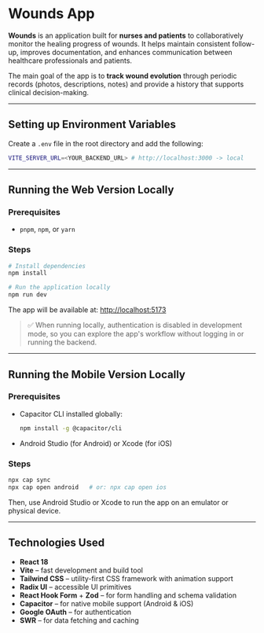 # Wounds App

**Wounds** is an application built for **nurses and patients** to collaboratively monitor the healing progress of wounds. It helps maintain consistent follow-up, improves documentation, and enhances communication between healthcare professionals and patients.

The main goal of the app is to **track wound evolution** through periodic records (photos, descriptions, notes) and provide a history that supports clinical decision-making.

---

## Setting up Environment Variables

Create a `.env` file in the root directory and add the following:

```bash
VITE_SERVER_URL=<YOUR_BACKEND_URL> # http://localhost:3000 -> local
```

---

## Running the Web Version Locally

### Prerequisites
- `pnpm`, `npm`, or `yarn`

### Steps
```bash
# Install dependencies
npm install

# Run the application locally
npm run dev
```

The app will be available at: [http://localhost:5173](http://localhost:5173)

> ✅ When running locally, authentication is disabled in development mode, so you can explore the app's workflow without logging in or running the backend.

---

## Running the Mobile Version Locally

### Prerequisites
- Capacitor CLI installed globally:  
  ```bash
  npm install -g @capacitor/cli
  ```
- Android Studio (for Android) or Xcode (for iOS)

### Steps
```bash
npx cap sync
npx cap open android   # or: npx cap open ios
```

Then, use Android Studio or Xcode to run the app on an emulator or physical device.

---

## Technologies Used

- **React 18**
- **Vite** – fast development and build tool
- **Tailwind CSS** – utility-first CSS framework with animation support
- **Radix UI** – accessible UI primitives
- **React Hook Form** + **Zod** – for form handling and schema validation
- **Capacitor** – for native mobile support (Android & iOS)
- **Google OAuth** – for authentication
- **SWR** – for data fetching and caching
